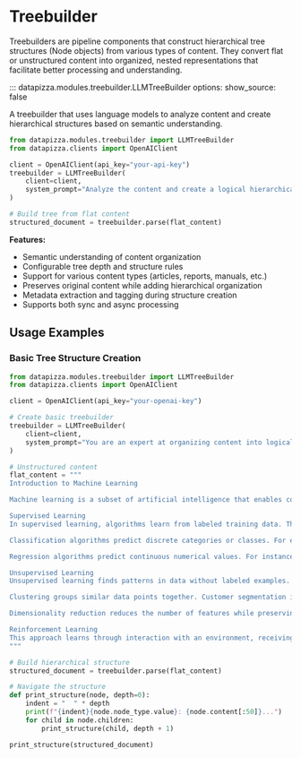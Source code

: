 # Treebuilder

Treebuilders are pipeline components that construct hierarchical tree structures (Node objects) from various types of content. They convert flat or unstructured content into organized, nested representations that facilitate better processing and understanding.

<!-- prettier-ignore -->
::: datapizza.modules.treebuilder.LLMTreeBuilder
    options:
        show_source: false



A treebuilder that uses language models to analyze content and create hierarchical structures based on semantic understanding.

```python
from datapizza.modules.treebuilder import LLMTreeBuilder
from datapizza.clients import OpenAIClient

client = OpenAIClient(api_key="your-api-key")
treebuilder = LLMTreeBuilder(
    client=client,
    system_prompt="Analyze the content and create a logical hierarchical structure.",
)

# Build tree from flat content
structured_document = treebuilder.parse(flat_content)
```

**Features:**

- Semantic understanding of content organization
- Configurable tree depth and structure rules
- Support for various content types (articles, reports, manuals, etc.)
- Preserves original content while adding hierarchical organization
- Metadata extraction and tagging during structure creation
- Supports both sync and async processing

## Usage Examples

### Basic Tree Structure Creation
```python
from datapizza.modules.treebuilder import LLMTreeBuilder
from datapizza.clients import OpenAIClient

client = OpenAIClient(api_key="your-openai-key")

# Create basic treebuilder
treebuilder = LLMTreeBuilder(
    client=client,
    system_prompt="You are an expert at organizing content into logical hierarchies.",
)

# Unstructured content
flat_content = """
Introduction to Machine Learning

Machine learning is a subset of artificial intelligence that enables computers to learn and improve from experience without being explicitly programmed. There are three main types of machine learning: supervised learning, unsupervised learning, and reinforcement learning.

Supervised Learning
In supervised learning, algorithms learn from labeled training data. The goal is to predict outcomes for new data based on patterns learned from the training set. Common examples include classification and regression tasks.

Classification algorithms predict discrete categories or classes. For example, email spam detection classifies emails as either spam or not spam.

Regression algorithms predict continuous numerical values. For instance, predicting house prices based on features like location and size.

Unsupervised Learning
Unsupervised learning finds patterns in data without labeled examples. The algorithm identifies hidden structures in input data.

Clustering groups similar data points together. Customer segmentation is a common application.

Dimensionality reduction reduces the number of features while preserving important information.

Reinforcement Learning
This approach learns through interaction with an environment, receiving rewards or penalties for actions taken.
"""

# Build hierarchical structure
structured_document = treebuilder.parse(flat_content)

# Navigate the structure
def print_structure(node, depth=0):
    indent = "  " * depth
    print(f"{indent}{node.node_type.value}: {node.content[:50]}...")
    for child in node.children:
        print_structure(child, depth + 1)

print_structure(structured_document)
```
